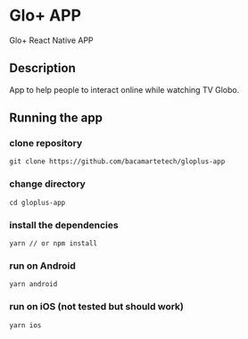 # Glo+ APP

Glo+ React Native APP

## Description
App to help people to interact online while watching TV Globo.

## Running the app

### clone repository
```
git clone https://github.com/bacamartetech/gloplus-app
```

### change directory
```
cd gloplus-app
```

### install the dependencies
```
yarn // or npm install
```

### run on Android
```
yarn android
```

### run on iOS (not tested but should work)
```
yarn ios
```
